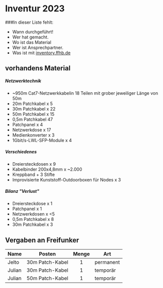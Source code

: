 # Inventur 2023
###In dieser Liste fehlt:
- Wann durchgeführt!
- Wer hat gemacht.
- Wo ist das Material
- Wer ist Ansprechpartner.
- Was ist mit [inventory.ffhb.de](inventory.ffhb.de)


## vorhandens Material

##### Netzwerktechnik
* ~950m Cat7-Netzwerkkabelin 18 Teilen mit grober jeweiliger Länge von 50m
* 20m Patchkabel x 5
* 30m Patchkabel x 22
* 50m Patchkabel x 15
* 0,5m Patchkabel 47
* Patchpanel x 4
* Netzwerkdose x 17
* Medienkonverter x 3
* 1Gbit/s-LWL-SFP-Module x 4

##### Verschiedenes
* Dreiersteckdosen x 9
* Kabelbinder 200x4,8mm x ~2.000
* Kreppband + 3 Stifte
* Improvisierte Kunststoff-Outdoorboxen für Nodes x 3

##### Bilanz "Verlust"
* Dreiersteckdose x 1
* Patchpanel x 1
* Netzwerkdosen x <5
* 0,5m Patchkabel x 8
* 30m Patchkabel x 3


## Vergaben an Freifunker
Name      | Posten              | Menge | Art
--------  | ------------------- | :---: | ----------
Jelto     | 30m Patch-Kabel     | 1     | permanent
Julian    | 30m Patch-Kabel     | 1     | temporär
Julian    | 50m Patch-Kabel     | 1     | temporär
